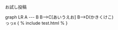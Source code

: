 お試し投稿

<div class="mermaid">
graph LR
    A --- B
    B-->C[あいうえお]
    B-->D(かきくけこ)
</div>
っっx
{ % include test.html % }
